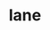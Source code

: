 ---
category: 4-letters
denotation: null
name: lane
reference_link: https://www.etymonline.com/word/lane
root_language: null
root_name: null
title: lane
type: free
word_sums:
- respelling: lane
  sum: 'Lane + '
---